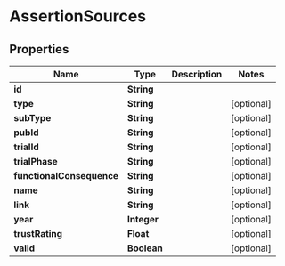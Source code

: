 # AssertionSources

## Properties
Name | Type | Description | Notes
------------ | ------------- | ------------- | -------------
**id** | **String** |  | 
**type** | **String** |  |  [optional]
**subType** | **String** |  |  [optional]
**pubId** | **String** |  |  [optional]
**trialId** | **String** |  |  [optional]
**trialPhase** | **String** |  |  [optional]
**functionalConsequence** | **String** |  |  [optional]
**name** | **String** |  |  [optional]
**link** | **String** |  |  [optional]
**year** | **Integer** |  |  [optional]
**trustRating** | **Float** |  |  [optional]
**valid** | **Boolean** |  |  [optional]
